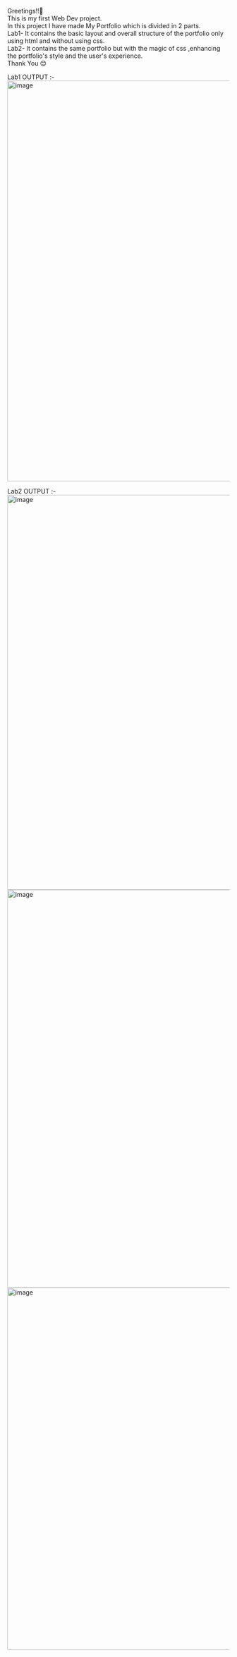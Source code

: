 Greetings!!👋<br>
This is my first Web Dev project.<br>
In this project I have made My Portfolio which is divided in 2 parts.<br>
Lab1- It contains the basic layout and overall structure of the portfolio only using html and without using css.<br>
Lab2- It contains the same portfolio but with the magic of css ,enhancing the portfolio's style and the user's experience.<br>
Thank You 😊


Lab1 OUTPUT :-
<img width="1917" height="909" alt="image" src="https://github.com/user-attachments/assets/410db60f-d3e3-4320-a538-e59aa3aa8d00" />

Lab2 OUTPUT :-
<img width="1906" height="896" alt="image" src="https://github.com/user-attachments/assets/f8b0640b-a404-4687-9be5-fd71e74c2d10" />
<img width="1919" height="903" alt="image" src="https://github.com/user-attachments/assets/fb4c8b76-b0c3-48ef-b435-32e3f91a27b1" />
<img width="1916" height="822" alt="image" src="https://github.com/user-attachments/assets/a5d2e2b8-5baf-49b7-b3a2-8806df60c647" />





